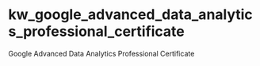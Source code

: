 # kw_google_advanced_data_analytics_professional_certificate
Google Advanced Data Analytics Professional Certificate
